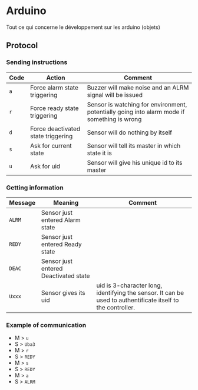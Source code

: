 # Arduino

Tout ce qui concerne le développement sur les arduino (objets)

## Protocol

### Sending instructions

| Code | Action                               | Comment                                                                                     |
| ---- | ------------------------------------ | ------------------------------------------------------------------------------------------- |
| `a`    | Force alarm state triggering       | Buzzer will make noise and an ALRM signal will be issued                                    |
| `r`    | Force ready state triggering       | Sensor is watching for environment, potentially going into alarm mode if something is wrong |
| `d`    | Force deactivated state triggering | Sensor will do nothing by itself                                                            |
| `s`    | Ask for current state              | Sensor will tell its master in which state it is                                            |
| `u`    | Ask for uid                        | Sensor will give his unique id to its master                                                |

### Getting information

| Message | Meaning                               | Comment                                                                                                     |
| ------- | ------------------------------------- | ----------------------------------------------------------------------------------------------------------- |
| `ALRM`  | Sensor just entered Alarm state       |                                                                                                             |
| `REDY`  | Sensor just entered Ready state       |                                                                                                             |
| `DEAC`  | Sensor just entered Deactivated state |                                                                                                             |
| `Uxxx`  | Sensor gives its uid                  | uid is 3-character long, identifying the sensor. It can be used to authentificate itself to the controller. |

### Example of communication

* M > `u`
* S > `Uba3`
* M > `r`
* S > `REDY`
* M > `s`
* S > `REDY`
* M > `a`
* S > `ALRM`